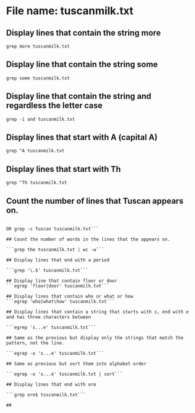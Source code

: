 # File name: tuscanmilk.txt

## Display lines that contain the string more

```grep more tuscanmilk.txt```

## Display line that contain the string some

```grep some tuscanmilk.txt```

## Display line that contain the string and regardless the letter case

```grep -i and tuscanmilk.txt```

## Display lines that start with A (capital A)

```grep ^A tuscanmilk.txt```

## Display lines that start with Th

```grep ^Th tuscanmilk.txt```

## Count the number of lines that Tuscan appears on.

```grep Tuscan tuscanmilk.txt | wc -l

OR grep -c Tuscan tuscanmilk.txt```

## Count the number of words in the lines that the appears on.

```grep the tuscanmilk.txt | wc -w```

## Display lines that end with a period

```grep '\.$' tuscanmilk.txt```

## Display line that contain floor or door
```egrep 'floor|door' tuscanmilk.txt```

## Display lines that contain who or what or how
```egrep 'who|what\how' tuscanmilk.txt```

## Display lines that contain a string that starts with s, end with e and has three characters between

```egrep 's...e' tuscanmilk.txt```

## Same as the previous but display only the strings that match the pattern, not the line.

```egrep -o 's...e' tuscanmilk.txt```

## Same as previous but sort them into alphabet order

```egrep -o 's...e' tuscanmilk.txt | sort```

## Display lines that end with ore

```grep ore$ tuscanmilk.txt```

## 
